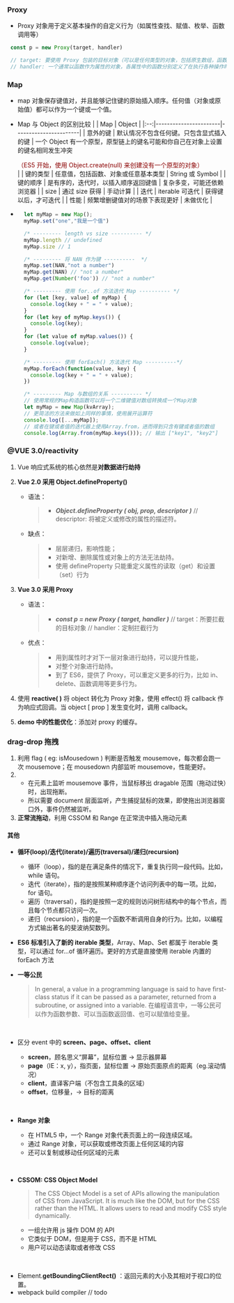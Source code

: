 ### Proxy

- Proxy 对象用于定义基本操作的自定义行为（如属性查找、赋值、枚举、函数调用等）

```js
 const p = new Proxy(target, handler)

 // target: 要使用 Proxy 包装的目标对象（可以是任何类型的对象，包括原生数组，函数，甚至另一个代理）。
 // handler: 一个通常以函数作为属性的对象，各属性中的函数分别定义了在执行各种操作时代理 p 的行为。

```

### Map

- map 对象保存键值对，并且能够记住键的原始插入顺序。任何值（对象或原始值）都可以作为一个键或一个值。
- Map 与 Object 的区别比较
  | | Map | Object |
  |:--:|-----------------------|-----------------------|
  | 意外的键 | 默认情况不包含任何键。只包含显式插入的键 | 一个 Object 有一个原型，原型链上的键名可能和你自己在对象上设置的键名相同发生冲突<br><div style="color:darkred">（ES5 开始，使用 Object.create(null) 来创建没有一个原型的对象）</div>|
  | 键的类型 | 任意值，包括函数、对象或任意基本类型 | String 或 Symbol |
  | 键的顺序 | 是有序的，迭代时，以插入顺序返回键值 | 复杂多变，可能还依赖浏览器 |
  | size | 通过 size 获得 | 手动计算 |
  | 迭代 | iterable 可迭代 | 获得键以后，才可迭代 |
  | 性能 | 频繁增删键值对的场景下表现更好 | 未做优化 |

- ```js
    let myMap = new Map();
    myMap.set("one","我是一个值")

    /* --------- length vs size ---------- */
    myMap.length // undefined
    myMap.size // 1

    /* --------- 将 NAN 作为键 ----------  */
    myMap.set(NAN,"not a number")
    myMap.get(NAN) // "not a number"
    myMap.get(Number('foo')) // "not a number"

    /* --------- 使用 for..of 方法迭代 Map ---------- */
    for (let [key, value] of myMap) {
      console.log(key + " = " + value);
    }
    for (let key of myMap.keys()) {
      console.log(key);
    }
    for (let value of myMap.values()) {
      console.log(value);
    }

    /* --------- 使用 forEach() 方法迭代 Map ----------*/
    myMap.forEach(function(value, key) {
      console.log(key + " = " + value);
    })

    /* --------- Map 与数组的关系 ---------- */
    // 使用常规的Map构造函数可以将一个二维键值对数组转换成一个Map对象
    let myMap = new Map(kvArray);
    // 更简洁的方法来做如上同样的事情，使用展开运算符
    console.log([...myMap]);
    // 或者在键或者值的迭代器上使用Array.from，进而得到只含有键或者值的数组
    console.log(Array.from(myMap.keys())); // 输出 ["key1", "key2"]

  ```

### @VUE 3.0/reactivity

1. Vue 响应式系统的核心依然是**对数据进行劫持**
2. **Vue 2.0 采用 Object.defineProperty()**

   - 语法：

     > - **_Object.defineProperty ( obj, prop, descriptor )_**
     >   // descriptor: 将被定义或修改的属性的描述符。

   - 缺点：
     > - 层层递归，影响性能；
     > - 对新增、删除属性或对象上的方法无法劫持。
     > - 使用 defineProperty 只能重定义属性的读取（get）和设置（set）行为

3. **Vue 3.0 采用 Proxy**

   - 语法：

     > - **_const p = new Proxy ( target, handler )_**
     >   // target：所要拦截的目标对象
     >   // handler：定制拦截行为

   - 优点：
     > - 用到属性时才对下一层对象进行劫持，可以提升性能，
     > - 对整个对象进行劫持。
     > - 到了 ES6，提供了 Proxy，可以重定义更多的行为，比如 in、delete、函数调用等更多行为。

4. 使用 **reactive( )** 将 object 转化为 Proxy 对象，使用 effect() 将 callback 作为响应式回调。当 object [ prop ] 发生变化时，调用 callback。

5. **demo 中的性能优化**：添加对 proxy 的缓存。

### drag-drop 拖拽

1. 利用 flag ( eg: isMousedown ) 判断是否触发 mousemove，每次都会跑一次 mousemove；在 mousedown 内部监听 mousemove，性能更好。
2. - 在元素上监听 mousemove 事件，当鼠标移出 dragable 范围（拖动过快）时，出现拖断。
   - 所以需要 document 层面监听，产生捕捉鼠标的效果，即使拖出浏览器窗口外，事件仍然被监听。
3. **正常流拖动**，利用 CSSOM 和 Range 在正常流中插入拖动元素

#### 其他

- **循环(loop)/迭代(iterate)/遍历(traversal)/递归(recursion)**

  - 循环（loop），指的是在满足条件的情况下，重复执行同一段代码。比如，while 语句。
  - 迭代（iterate），指的是按照某种顺序逐个访问列表中的每一项。比如，for 语句。
  - 遍历（traversal），指的是按照一定的规则访问树形结构中的每个节点，而且每个节点都只访问一次。
  - 递归（recursion），指的是一个函数不断调用自身的行为。比如，以编程方式输出著名的斐波纳契数列。
    <br>

- **ES6 标准引入了新的 iterable 类型**，Array、Map、Set 都属于 iterable 类型，可以通过 for...of 循环遍历。更好的方式是直接使用 iterable 内置的 forEach 方法
  <br>

- **一等公民**

  > In general, a value in a programming language is said to have ﬁrst-class status if it can be passed as a parameter, returned from a subroutine, or assigned into a variable.
  > 在编程语言中，一等公民可以作为函数参数、可以当函数返回值、也可以赋值给变量。

<br>

- 区分 event 中的 **screen、page、offset、client**

  - **screen**，顾名思义“屏幕”，鼠标位置 -> 显示器屏幕
  - **page**（IE：x, y），指页面，鼠标位置 -> 原始页面原点的距离（eg.滚动情况）
  - **client**，直译客户端（不包含工具条的区域）
  - **offset**，位移量，-> 目标的距离

<br>

- **Range 对象**

  - 在 HTML5 中，一个 Range 对象代表页面上的一段连续区域。
  - 通过 Range 对象，可以获取或修改页面上任何区域的内容
  - 还可以复制或移动任何区域的元素

<br>

- **CSSOM: CSS Object Model**

  > The CSS Object Model is a set of APIs allowing the manipulation of CSS from JavaScript. It is much like the DOM, but for the CSS rather than the HTML. It allows users to read and modify CSS style dynamically.

  - 一组允许用 js 操作 DOM 的 API
  - 它类似于 DOM，但是用于 CSS，而不是 HTML
  - 用户可以动态读取或者修改 CSS

<br>

- Element.**getBoundingClientRect()** ：返回元素的大小及其相对于视口的位置。
- webpack build compiler // todo
